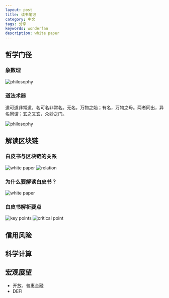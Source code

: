 ```yaml
---
layout: post
title: 读书笔记
category: 中文
tags: 分享
keywords: wonderfan
description: white paper
---
```


## 哲学门径

### 象数理

![philosophy](http://wonderfan.github.io/images/post/7.jpg)

### 道法术器

道可道非常道，名可名非常名。无名，万物之始；有名，万物之母。两者同出，异名同谓；玄之又玄，众妙之门。

![philosophy](http://wonderfan.github.io/images/post/1.jpg)


## 解读区块链

### 白皮书与区块链的关系

![white paper](http://wonderfan.github.io/images/post/2.PNG)
![relation](http://wonderfan.github.io/images/post/3.PNG)

### 为什么要解读白皮书？

![white paper](http://wonderfan.github.io/images/post/4.PNG)

### 白皮书解析要点

![key points](http://wonderfan.github.io/images/post/5.PNG)
![critical point](http://wonderfan.github.io/images/post/6.PNG)


## 信用风险

## 科学计算

## 宏观展望

- 开放、普惠金融
- DEFI
